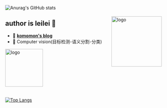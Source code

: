



![Anurag's GitHub stats](https://github-readme-stats.vercel.app/api?username=komomon&theme=buefy&show_icons=true)





<img src="https://github-readme-stats.vercel.app/api?username=gengyanlei&show_icons=true" alt="logo" height="160" align="right" style="margin: 5px; margin-bottom: 20px;" />





## author is leilei 👋
- 📖 [**komomon's blog**](https://www.cnblogs.com/forforever/)
- 🔭 Computer vision(目标检测-语义分割-分类)




<img src="https://github-profile-trophy.vercel.app/?username=gengyanlei&theme=flat" alt="logo" height="120" align="center" style="margin: auto; margin-bottom: 20px;" />



[![Top Langs](https://github-readme-stats.vercel.app/api/top-langs/?username=komomon&layout=compact)](https://github.com/gengyanlei/github-readme-stats)





